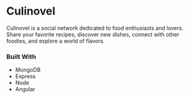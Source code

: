 # Culinovel

Culinovel is a social network dedicated to food enthusiasts and lovers. Share your favorite recipes, discover new dishes, connect with other foodies, and explore a world of flavors.

### Built With

* MongoDB
* Express
* Node
* Angular
